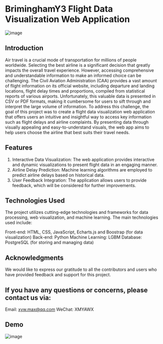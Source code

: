 # BriminghamY3 Flight Data Visualization Web Application
![image](https://github.com/xian-yu626/BriminghamY3/assets/63033890/fc41c62d-e1fa-451f-8b11-c1c889486b73)

## Introduction
Air travel is a crucial mode of transportation for millions of people worldwide. Selecting the best airline is a significant decision that greatly impacts the overall travel experience. However, accessing comprehensive and understandable information to make an informed choice can be challenging. The Civil Aviation Administration (CAA) provides a vast amount of flight information on its official website, including departure and landing locations, flight delay times and proportions, compiled from statistical reports of various airports. Unfortunately, this valuable data is presented in CSV or PDF formats, making it cumbersome for users to sift through and interpret the large volume of information.
To address this challenge, the goal of this project was to create a flight data visualization web application that offers users an intuitive and insightful way to access key information such as flight delays and airline complaints. By presenting data through visually appealing and easy-to-understand visuals, the web app aims to help users choose the airline that best suits their travel needs.

## Features
1. Interactive Data Visualization: The web application provides interactive and dynamic visualizations to present flight data in an engaging manner.
2. Airline Delay Prediction: Machine learning algorithms are employed to predict airline delays based on historical data.
3. User Feedback Integration: The application allows users to provide feedback, which will be considered for further improvements.

## Technologies Used
The project utilizes cutting-edge technologies and frameworks for data processing, web visualization, and machine learning. The main technologies used include:

Front-end: HTML, CSS, JavaScript, Echarts.js and Boostrap (for data visualization)
Back-end: Python
Machine Learning: LGBM
Database: PostgreSQL (for storing and managing data)

## Acknowledgments
We would like to express our gratitude to all the contributors and users who have provided feedback and support for this project.
## If you have any questions or concerns, please contact us via:
Email: xyw.max@qq.com 
WeChat: XMYAWX
## Demo
![image](https://github.com/xian-yu626/BriminghamY3/assets/63033890/8079d968-ef10-4f29-aacf-056ce456f534)
